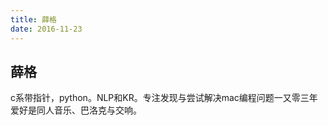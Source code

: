 ```yaml
---
title: 薛格
date: 2016-11-23
---
```


## 薛格
c系带指针，python。NLP和KR。专注发现与尝试解决mac编程问题一又零三年
爱好是同人音乐、巴洛克与交响。
